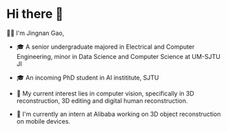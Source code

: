 # Hi there 👋

👨‍🎓 I'm Jingnan Gao, 

- 🎓 A senior undergraduate majored in Electrical and Computer Engineering, minor in Data Science and Computer Science at UM-SJTU JI
- 🎓 An incoming PhD student in AI instititute, SJTU

- 🥰 My current interest lies in computer vision, specifically in 3D reconstruction, 3D editing and digital human reconstruction.
- 🤗 I'm currently an intern at Alibaba working on 3D object reconstruction on mobile devices.

<!-- 
🕑 Some stats of my Github

![GitHub stats](https://github-readme-stats.vercel.app/api?username=G-1nOnly&show_icons=true&hide=prs&theme=tokyonight) -->
